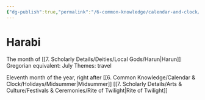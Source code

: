 ```yaml
---
{"dg-publish":true,"permalink":"/6-common-knowledge/calendar-and-clock/months/harabi/"}
---
```


# Harabi

The month of [[7. Scholarly Details/Deities/Local Gods/Harun\|Harun]] 
Gregorian equivalent: July
Themes: travel

Eleventh month of the year, right after [[6. Common Knowledge/Calendar & Clock/Holidays/Midsummer\|Midsummer]] 
[[7. Scholarly Details/Arts & Culture/Festivals & Ceremonies/Rite of Twilight\|Rite of Twilight]] 